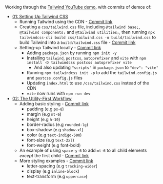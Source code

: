 Working through the [Tailwind YouTube demo](https://youtube.com/playlist?list=PL5f_mz_zU5eXWYDXHUDOLBE0scnuJofO0), with commits of demos of:

* [01: Setting Up Tailwind CSS](https://youtu.be/qYgogv4R8zg)
  * Running Tailwind using the CDN - [Commit link](https://github.com/jro31/tailwind-demo/commit/7215602fd87adcf9e3c42f14a7a5800d12e357d4)
  * Creating a `css/tailwind.css` file, including `@tailwind base;`, `@tailwind components;` and `@tailwind utilities;`, then running `npx tailwindcss-cli build css/tailwind.css -o build/tailwind.css` to build Tailwind into a `build/tailwind.css` file - [Commit link](https://github.com/jro31/tailwind-demo/commit/bd0b7618528760e00e06b8364702060bab7cd38b)
  * Setting-up Tailwind locally - [Commit link](https://github.com/jro31/tailwind-demo/commit/5d9d907b26962f18d65d7386935f95b3dcace38a)
    * Adding `package.json` by running `npm init -y`
    * Installing `tailwind`, `postcss`, `autoprefixer` and `vite` with `npm install -D tailwindcss postcss autoprefixer vite`
      * And also updating `"scripts"` in `package.json` to `"dev": "vite"`
    * Running `npx tailwindcss init -p` to add the `tailwind.config.js` and `postcss.config.js` files
    * Updating `index.html` to use `/css/tailwind.css` instead of the CDN
    * `vite` now runs with `npm run dev`
* [02: The Utility-First Workflow](https://youtu.be/UvF56fPGVt4)
  * Adding basic styling - [Commit link](https://github.com/jro31/tailwind-demo/commit/6e1e854d10467ac87aa52e0ca72bf5dea1641519)
    * padding (e.g `px-8`)
    * margin (e.g `mt-6`)
    * height (e.g `h-10`)
    * border-radius (e.g `rounded-lg`)
    * box-shadow (e.g `shadow-xl`)
    * color (e.g `text-indigo-500`)
    * font-size (e.g `text-2xl`)
    * font-weight (e.g font-bold)
  * An example of using `space-y-6` to add `mt-6` to all child elements *except* the first child - [Commit link](https://github.com/jro31/tailwind-demo/commit/6d58e2c0c88436cc691f414381dab6d798442313)
  * More styling examples - [Commit link](https://github.com/jro31/tailwind-demo/commit/11a7cfdf5b1f74abb9718b1c3a1a631afa451bc1)
    * letter-spacing (e.g `tracking-wider`)
    * display (e.g `inline-block`)
    * text-transform (e.g `uppercase`)
